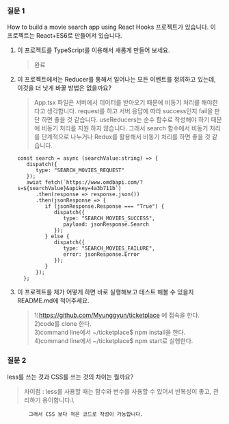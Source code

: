 ### 질문 1

How to build a movie search app using React Hooks 프로젝트가 있습니다. 이 프로젝트는 React+ES6로 만들어져 있습니다.

1. 이 프로젝트를 TypeScript를 이용해서 새롭게 만들어 보세요.

   > 완료

2. 이 프로젝트에서는 Reducer를 통해서 일어나는 모든 이벤트를 정의하고 있는데, 이것을 더 낫게 바꿀 방법은 없을까요?

   > App.tsx 파일은 서버에서 데이터를 받아오기 때문에 비동기 처리를 해야한다고 생각합니다. request를 하고 서버 응답에 따라
   > success인지 fail을 판단 하면 좋을 것 같습니다. useReducers는 순수 함수로 작성해야 하기 때문에 비동기 처리를 지원
   > 하지 않습니다. 그래서 search 함수에서 비동기 처리를 단계적으로 나누거나 Redux를 활용해서 비동기 처리를 하면 좋을 것 같습니다.

   ```
   const search = async (searchValue:string) => {
      dispatch({
         type: "SEARCH_MOVIES_REQUEST"
      });
      awiat fetch(`https://www.omdbapi.com/?s=${searchValue}&apikey=4a3b711b`)
         .then(response => response.json())
         .then(jsonResponse => {
            if (jsonResponse.Response === "True") {
               dispatch({
                  type: "SEARCH_MOVIES_SUCCESS",
                  payload: jsonResponse.Search
               });
            } else {
               dispatch({
                  type: "SEARCH_MOVIES_FAILURE",
                  error: jsonResponse.Error
               });
            }
         });
     };

   ```

3. 이 프로젝트를 제가 어떻게 하면 바로 실행해보고 테스트 해볼 수 있을지 README.md에 적어주세요.
   > 1)https://github.com/Myunggyun/ticketplace 에 접속을 한다.\
   > 2)code를 clone 한다.\
   > 3)command line에서 ~/ticketplace$ npm install을 한다.\
   > 4)command line에서 ~/ticketplace$ npm start로 실행한다.

### 질문 2

less를 쓰는 것과 CSS를 쓰는 것의 차이는 뭘까요?

> 차이점 : less를 사용할 때는 함수와 변수를 사용할 수 있어서 반복성이 좋고, 관리하기 용이합니다.\

           그래서 CSS 보다 적은 코드로 작성이 가능합니다.
